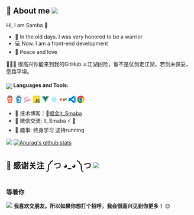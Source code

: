## 🦀 About me <img src="https://emojis.slackmojis.com/emojis/images/1621024394/39092/cat-roll.gif?1621024394" width="28" />


Hi, I am Samba 👋

- 🫡  In the old days. I was very honored to be a warrior
- 💻  Now. I am a front-end development
- 🧬 Peace and love

 🎉🎉🎉 
很高兴你能来到我的GitHub
⚔江湖凶险，谁不是仗剑走江湖，若剑未佩妥，愿路平坦。

#### <img align='center' src='https://github.com/mayankchaudhary26/Cool-Readme-ideas/blob/master/data/chill%20scene.gif' width='50'> **Languages and Tools:**
<code><img height="20" src="https://raw.githubusercontent.com/github/explore/80688e429a7d4ef2fca1e82350fe8e3517d3494d/topics/html/html.png"></code>
<code><img height="20" src="https://raw.githubusercontent.com/github/explore/80688e429a7d4ef2fca1e82350fe8e3517d3494d/topics/css/css.png"></code>
<code><img height="20" src="https://raw.githubusercontent.com/github/explore/80688e429a7d4ef2fca1e82350fe8e3517d3494d/topics/sass/sass.png"></code>
<code><img height="20" src="https://raw.githubusercontent.com/github/explore/80688e429a7d4ef2fca1e82350fe8e3517d3494d/topics/javascript/javascript.png"></code>
<code><img height="20" src="https://raw.githubusercontent.com/github/explore/80688e429a7d4ef2fca1e82350fe8e3517d3494d/topics/vue/vue.png"></code>
<code><img height="20" src="https://raw.githubusercontent.com/github/explore/80688e429a7d4ef2fca1e82350fe8e3517d3494d/topics/react/react.png"></code>
<code><img height="20" src="https://raw.githubusercontent.com/github/explore/80688e429a7d4ef2fca1e82350fe8e3517d3494d/topics/git/git.png"></code>
<code><img height="20" src="https://raw.githubusercontent.com/github/explore/80688e429a7d4ef2fca1e82350fe8e3517d3494d/topics/visual-studio-code/visual-studio-code.png"></code>
<code><img height="20" src="https://raw.githubusercontent.com/github/explore/80688e429a7d4ef2fca1e82350fe8e3517d3494d/topics/chrome/chrome.png"></code>

- 🏡 技术博客：🌱<a href="https://juejin.cn/user/3702810895451783" target="_blank">掘金It_Smaba</a> 
- 💬 微信交流: It_Smaba ⚡ 🫰
- 🤔 趣事: 终身学习 坚持running 

![](https://raw.githubusercontent.com/thinkingthigh/thinkingthigh/main/assets/github-contribution-grid-snake.svg)
[![Anurag's github stats](https://github-readme-stats.vercel.app/api?username=zhanghuize-git)](https://github.com/anuraghazra/github-readme-stats)

## 🤡 感谢关注  ༼ つ ◕_◕ ༽つ <img src="https://emojis.slackmojis.com/emojis/images/1588315024/8823/hyperkitty.gif?1588315024" width="30" /> 

### 等着你

<img src="https://media.giphy.com/media/LnQjpWaON8nhr21vNW/giphy.gif" width="60"> <b>我喜欢交朋友。所以如果你想打个招呼，我会很高兴见到你更多！ </b> 😊</em>
